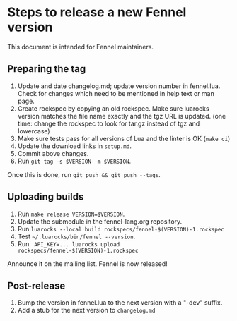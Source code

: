 # Steps to release a new Fennel version

This document is intended for Fennel maintainers.

## Preparing the tag

1. Update and date changelog.md; update version number in fennel.lua.
   Check for changes which need to be mentioned in help text or man page.
2. Create rockspec by copying an old rockspec. Make sure luarocks version
   matches the file name exactly and the tgz URL is updated.
   (one time: change the rockspec to look for tar.gz instead of tgz and lowercase)
3. Make sure tests pass for all versions of Lua and the linter is OK (`make ci`)
4. Update the download links in `setup.md`.
5. Commit above changes.
6. Run `git tag -s $VERSION -m $VERSION`.

Once this is done, run `git push && git push --tags`.

## Uploading builds

1. Run `make release VERSION=$VERSION`.
2. Update the submodule in the fennel-lang.org repository.
3. Run `luarocks --local build rockspecs/fennel-$(VERSION)-1.rockspec`
4. Test `~/.luarocks/bin/fennel --version`.
5. Run ` API_KEY=... luarocks upload rockspecs/fennel-$(VERSION)-1.rockspec`

Announce it on the mailing list. Fennel is now released!

## Post-release

1. Bump the version in fennel.lua to the next version with a "-dev" suffix.
2. Add a stub for the next version to `changelog.md`
